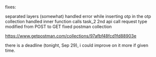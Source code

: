 fixes:

separated layers (somewhat)
handled error while inserting otp in the otp collection
handled inner function calls
task_2 2nd api call request type modified from POST to GET
fixed postman collection


https://www.getpostman.com/collections/97afbf48fcd1fd88903e


there is a deadline (tonight, Sep 29), i could improve on it more if given time.